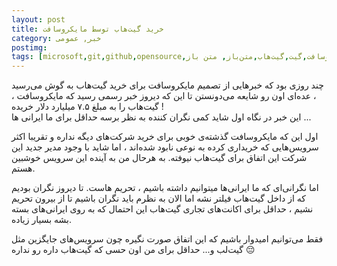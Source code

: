 ```yaml
---
layout: post
title: خرید گیت‌هاب توسط مایکروسافت
category: خبر, عمومی
postimg: 
tags: [microsoft,git,github,opensource,مایکروسافت,گیت,گیت‌هاب,متن‌باز, متن باز]
---
```

<div align='center' style='font-size: 50px;'>
<i class="fa fa-windows" aria-hidden="true" style='color: #00a1f1;'></i>  <i class="fa fa-github" aria-hidden="true" style='color: #333;'></i>
</div>
چند روزی بود که خبرهایی از تصمیم مایکروسافت برای خرید گیت‌هاب به گوش می‌رسید ، عده‌ای اون رو شایعه می‌دونستن تا این که دیروز خبر رسمی رسید که مایکروسافت ، گیت‌هاب را به مبلغ ۷.۵ میلیارد دلار خریده !<br />
این خبر در نگاه اول شاید کمی نگران کننده به نظر برسه حداقل برای ما ایرانی ها ...

اول این که مایکروسافت گذشته‌ی خوبی برای خرید شرکت‌های دیگه نداره و تقریبا اکثر سرویس‌هایی که خریداری کرده به نوعی نابود شده‌اند ، اما شاید با وجود مدیر جدید این شرکت این اتفاق برای گیت‌هاب نیوفته.
به هرحال من به آینده این سرویس خوشبین هستم.

اما نگرانی‌ای که ما ایرانی‌ها میتوانیم داشته باشیم ، تحریم هاست. 
تا دیروز نگران بودیم که از داخل گیت‌هاب فیلتر نشه اما الان به نظرم باید نگران باشیم تا از بیرون تحریم نشیم ، حداقل برای اکانت‌های تجاری گیت‌هاب این احتمال که به روی ایرانی‌های بسته بشه بسیار زیاده.

فقط می‌توانیم امیدوار باشیم که این اتفاق صورت نگیره چون سرویس‌های جایگزین مثل گیت‌لب و... حداقل برای من اون حسی که گیت‌هاب داره رو نداره 😔